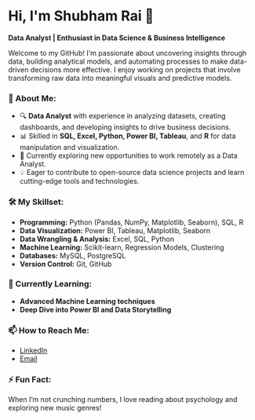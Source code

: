 # Hi, I'm Shubham Rai 👋

**Data Analyst | Enthusiast in Data Science & Business Intelligence**

Welcome to my GitHub! I'm passionate about uncovering insights through data, building analytical models, and automating processes to make data-driven decisions more effective. I enjoy working on projects that involve transforming raw data into meaningful visuals and predictive models.

### 🚀 About Me:
- 🔍 **Data Analyst** with experience in analyzing datasets, creating dashboards, and developing insights to drive business decisions.
- 📊 Skilled in **SQL, Excel, Python, Power BI, Tableau**, and **R** for data manipulation and visualization.
- 💼 Currently exploring new opportunities to work remotely as a Data Analyst.
- 💡 Eager to contribute to open-source data science projects and learn cutting-edge tools and technologies.
  
### 🛠️ My Skillset:
- **Programming:** Python (Pandas, NumPy, Matplotlib, Seaborn), SQL, R
- **Data Visualization:** Power BI, Tableau, Matplotlib, Seaborn
- **Data Wrangling & Analysis:** Excel, SQL, Python
- **Machine Learning:** Scikit-learn, Regression Models, Clustering
- **Databases:** MySQL, PostgreSQL
- **Version Control:** Git, GitHub

### 🌱 Currently Learning:
- **Advanced Machine Learning techniques**
- **Deep Dive into Power BI and Data Storytelling**

### 📫 How to Reach Me:
- [LinkedIn](www.linkedin.com/in/shubham-rai-3ab377108)
- [Email](mailto:shubhamraimails@gmail.com)

### ⚡ Fun Fact:
When I’m not crunching numbers, I love reading about psychology and exploring new music genres!

